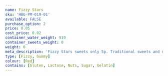 ```yaml
---
name: Fizzy Stars
sku: 'HBG-PM-019-01'
available: FALSE
purchase_option: 2
price: 0.05
cost_price: 0.02
container_water_weight: 919
container_sweets_weight: 0
weight: 0
meta_description: 'Fizzy Stars sweets only 5p. Traditional sweets and more at Humbugs Confectionery Store. Specialists in satisfying your sweet tooth!'
type: [Fizzy, Gummy]
colour: [Red]
contains: [Gluten, Lactose, Nuts, Sugar, Gelatin]
---
```

